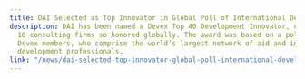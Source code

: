 ```yaml
---
title: DAI Selected as Top Innovator in Global Poll of International Development Professionals
description: DAI has been named a Devex Top 40 Development Innovator, one of only
  10 consulting firms so honored globally. The award was based on a poll of 100,000
  Devex members, who comprise the world’s largest network of aid and international
  development professionals.
link: "/news/dai-selected-top-innovator-global-poll-international-development"
---
```


